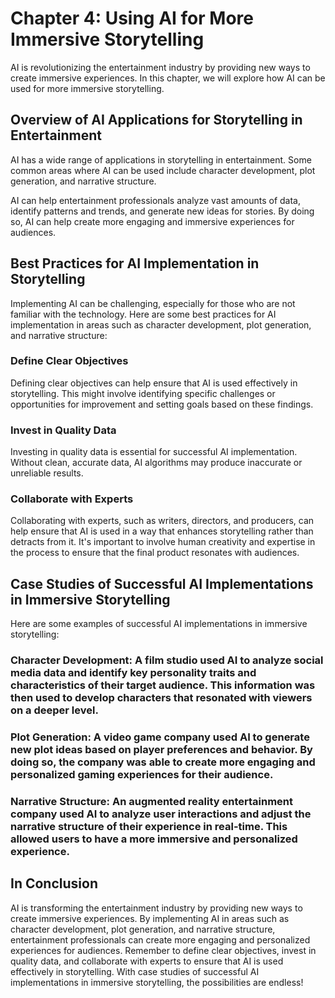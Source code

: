 Chapter 4: Using AI for More Immersive Storytelling
===================================================

AI is revolutionizing the entertainment industry by providing new ways to create immersive experiences. In this chapter, we will explore how AI can be used for more immersive storytelling.

Overview of AI Applications for Storytelling in Entertainment
-------------------------------------------------------------

AI has a wide range of applications in storytelling in entertainment. Some common areas where AI can be used include character development, plot generation, and narrative structure.

AI can help entertainment professionals analyze vast amounts of data, identify patterns and trends, and generate new ideas for stories. By doing so, AI can help create more engaging and immersive experiences for audiences.

Best Practices for AI Implementation in Storytelling
----------------------------------------------------

Implementing AI can be challenging, especially for those who are not familiar with the technology. Here are some best practices for AI implementation in areas such as character development, plot generation, and narrative structure:

### Define Clear Objectives

Defining clear objectives can help ensure that AI is used effectively in storytelling. This might involve identifying specific challenges or opportunities for improvement and setting goals based on these findings.

### Invest in Quality Data

Investing in quality data is essential for successful AI implementation. Without clean, accurate data, AI algorithms may produce inaccurate or unreliable results.

### Collaborate with Experts

Collaborating with experts, such as writers, directors, and producers, can help ensure that AI is used in a way that enhances storytelling rather than detracts from it. It's important to involve human creativity and expertise in the process to ensure that the final product resonates with audiences.

Case Studies of Successful AI Implementations in Immersive Storytelling
-----------------------------------------------------------------------

Here are some examples of successful AI implementations in immersive storytelling:

### Character Development: A film studio used AI to analyze social media data and identify key personality traits and characteristics of their target audience. This information was then used to develop characters that resonated with viewers on a deeper level.

### Plot Generation: A video game company used AI to generate new plot ideas based on player preferences and behavior. By doing so, the company was able to create more engaging and personalized gaming experiences for their audience.

### Narrative Structure: An augmented reality entertainment company used AI to analyze user interactions and adjust the narrative structure of their experience in real-time. This allowed users to have a more immersive and personalized experience.

In Conclusion
-------------

AI is transforming the entertainment industry by providing new ways to create immersive experiences. By implementing AI in areas such as character development, plot generation, and narrative structure, entertainment professionals can create more engaging and personalized experiences for audiences. Remember to define clear objectives, invest in quality data, and collaborate with experts to ensure that AI is used effectively in storytelling. With case studies of successful AI implementations in immersive storytelling, the possibilities are endless!
